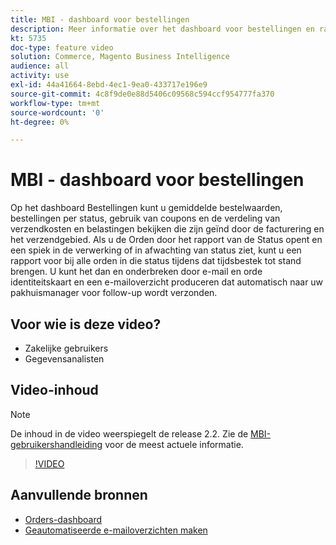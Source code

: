 ```yaml
---
title: MBI - dashboard voor bestellingen
description: Meer informatie over het dashboard voor bestellingen en rapporten waarmee bestellingen en productverkoop eenvoudig kunnen worden beheerd.
kt: 5735
doc-type: feature video
solution: Commerce, Magento Business Intelligence
audience: all
activity: use
exl-id: 44a41664-8ebd-4ec1-9ea0-433717e196e9
source-git-commit: 4c8f9de0e88d5406c09568c594ccf954777fa370
workflow-type: tm+mt
source-wordcount: '0'
ht-degree: 0%

---
```


# MBI - dashboard voor bestellingen

Op het dashboard Bestellingen kunt u gemiddelde bestelwaarden, bestellingen per status, gebruik van coupons en de verdeling van verzendkosten en belastingen bekijken die zijn geïnd door de facturering en het verzendgebied. Als u de Orden door het rapport van de Status opent en een spiek in de verwerking of in afwachting van status ziet, kunt u een rapport voor bij alle orden in die status tijdens dat tijdsbestek tot stand brengen. U kunt het dan en onderbreken door e-mail en orde identiteitskaart en een e-mailoverzicht produceren dat automatisch naar uw pakhuismanager voor follow-up wordt verzonden.


## Voor wie is deze video?

- Zakelijke gebruikers
- Gegevensanalisten

## Video-inhoud

>[!NOTE]
>
>De inhoud in de video weerspiegelt de release 2.2. Zie de [MBI-gebruikershandleiding](https://docs.magento.com/mbi/) voor de meest actuele informatie.

>[!VIDEO](https://video.tv.adobe.com/v/35989?quality=12&learn=on)

## Aanvullende bronnen

- [Orders-dashboard](https://docs.magento.com/mbi/data-user/dashboards/dashboards-pro.html#orders)
- [Geautomatiseerde e-mailoverzichten maken](https://docs.magento.com/mbi/data-user/export-data/email-summaries.html)
